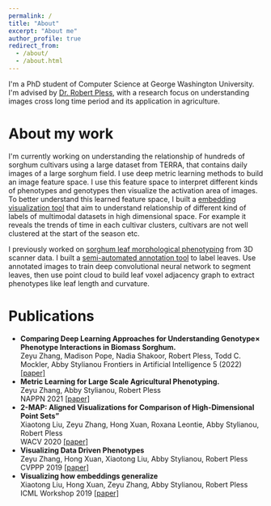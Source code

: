 ```yaml
---
permalink: /
title: "About"
excerpt: "About me"
author_profile: true
redirect_from: 
  - /about/
  - /about.html
---
```


I'm a PhD student of Computer Science at George Washington University. I'm advised by [Dr. Robert Pless](https://www2.seas.gwu.edu/~pless/), with a research focus on understanding images cross long time period and its application in agriculture.  

About my work
======
I'm currently working on understanding the relationship of hundreds of sorghum cultivars using a large dataset from TERRA, that contains daily images of a large sorghum field. I use deep metric learning methods to build an image feature space. I use this feature space to interpret different kinds of phenotypes and genotypes then visualize the activation area of images. To better understand this learned feature space,  I built a [embedding visualization tool](https://github.com/zhzyx/embedding-visualization) that aim to understand relationship of different kind of labels of multimodal datasets in high dimensional space. For example it reveals the trends of time in each cultivar clusters, cultivars are not well clustered at the start of the season etc.

I previously worked on [sorghum leaf morphological phenotyping](https://github.com/GWUvision/Sorghum-Leaf) from 3D scanner data. I built a [semi-automated annotation tool](https://github.com/zhzyx/sorghum-annotator) to label leaves. Use annotated images to train deep convolutional neural network to segment leaves, then use point cloud to build leaf voxel adjacency graph to extract phenotypes like leaf length and curvature. 


Publications
======
- **Comparing Deep Learning Approaches for Understanding Genotype× Phenotype Interactions in Biomass Sorghum.**   
Zeyu Zhang, Madison Pope, Nadia Shakoor, Robert Pless, Todd C. Mockler, Abby Stylianou
Frontiers in Artificial Intelligence 5 (2022) [[paper]](https://www.ncbi.nlm.nih.gov/pmc/articles/PMC9289439/pdf/frai-05-872858.pdf)
- **Metric Learning for Large Scale Agricultural Phenotyping.**   
Zeyu Zhang, Abby Stylianou, Robert Pless   
NAPPN 2021 [[paper]](https://www.essoar.org/doi/10.1002/essoar.10508292.1)
- **2-MAP: Aligned Visualizations for Comparison of High-Dimensional Point Sets”**   
Xiaotong Liu, Zeyu Zhang, Hong Xuan, Roxana Leontie, Abby Stylianou, Robert Pless   
WACV 2020 [[paper]](https://openaccess.thecvf.com/content_WACV_2020/papers/Liu_2-MAP_Aligned_Visualizations_for_Comparison_of_High-Dimensional_Point_Sets_WACV_2020_paper.pdf)
- **Visualizing Data Driven Phenotypes**   
Zeyu Zhang, Hong Xuan, Xiaotong Liu, Abby Stylianou, Robert Pless   
CVPPP 2019 [[paper]](https://www.plant-phenotyping.org/lw_resource/datapool/systemfiles/elements/files/c7538f5c-7552-11e9-b1c5-dead53a91d31/current/document/ZhangCVPPP2019.pdf)
- **Visualizing how embeddings generalize**   
Xiaotong Liu, Hong Xuan, Zeyu Zhang, Abby Stylianou, Robert Pless   
ICML Workshop 2019 [[paper]](https://arxiv.org/pdf/1909.07464.pdf)


